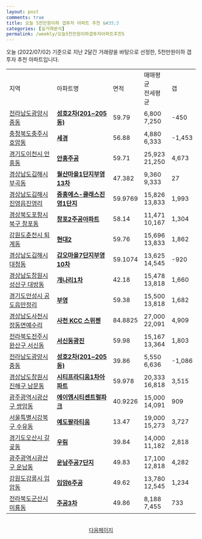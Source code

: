 ```yaml
---
layout: post
comments: true
title: 오늘 5천만원이하 갭투자 아파트 추천 &#35;5
categories: [실거래분석]
permalink: /weekly/오늘5천만원이하갭투자아파트추천5
---
```


오늘 (2022/07/02) 기준으로 지난 2달간 거래량을 바탕으로 선정한,
5천만원이하 갭투자 추천 아파트입니다.

<table class="sortable">
  <tr>
    <td>지역</td>
    <td>아파트명</td>
    <td>면적</td>
    <td>매매평균<br>전세평균</td>
    <td>갭</td>
  </tr>

  <tr class="item">
    <td><a href="/apt/전라남도광양시중동">전라남도광양시 중동</a></td>
    <td style="font-weight: bold;"><a href="/apt/전라남도광양시중동성호2차(201~205동)">성호2차(201~205동)</a></td>
    <td>59.79</td>
    <td>6,800<br>7,250</td>
    <td>-450</td>
  </tr>

  <tr class="item">
    <td><a href="/apt/충청북도충주시호암동">충청북도충주시 호암동</a></td>
    <td style="font-weight: bold;"><a href="/apt/충청북도충주시호암동세경">세경</a></td>
    <td>56.88</td>
    <td>4,880<br>6,333</td>
    <td>-1,453</td>
  </tr>

  <tr class="item">
    <td><a href="/apt/경기도이천시안흥동">경기도이천시 안흥동</a></td>
    <td style="font-weight: bold;"><a href="/apt/경기도이천시안흥동안흥주공">안흥주공</a></td>
    <td>59.71</td>
    <td>25,923<br>21,250</td>
    <td>4,673</td>
  </tr>

  <tr class="item">
    <td><a href="/apt/경상남도김해시부곡동">경상남도김해시 부곡동</a></td>
    <td style="font-weight: bold;"><a href="/apt/경상남도김해시부곡동월산마을1단지부영13차">월산마을1단지부영13차</a></td>
    <td>47.382</td>
    <td>9,360<br>9,333</td>
    <td>27</td>
  </tr>

  <tr class="item">
    <td><a href="/apt/경상남도김해시진영읍진영리">경상남도김해시 진영읍진영리</a></td>
    <td style="font-weight: bold;"><a href="/apt/경상남도김해시진영읍진영리중흥에스-클래스진영1단지">중흥에스-클래스진영1단지</a></td>
    <td>59.9769</td>
    <td>15,826<br>13,833</td>
    <td>1,993</td>
  </tr>

  <tr class="item">
    <td><a href="/apt/경상북도포항시북구창포동">경상북도포항시북구 창포동</a></td>
    <td style="font-weight: bold;"><a href="/apt/경상북도포항시북구창포동창포2주공아파트">창포2주공아파트</a></td>
    <td>58.14</td>
    <td>11,471<br>10,167</td>
    <td>1,304</td>
  </tr>

  <tr class="item">
    <td><a href="/apt/강원도춘천시퇴계동">강원도춘천시 퇴계동</a></td>
    <td style="font-weight: bold;"><a href="/apt/강원도춘천시퇴계동현대2">현대2</a></td>
    <td>59.76</td>
    <td>15,696<br>13,833</td>
    <td>1,862</td>
  </tr>

  <tr class="item">
    <td><a href="/apt/경상남도김해시대청동">경상남도김해시 대청동</a></td>
    <td style="font-weight: bold;"><a href="/apt/경상남도김해시대청동갑오마을7단지부영10차">갑오마을7단지부영10차</a></td>
    <td>59.1074</td>
    <td>13,625<br>14,545</td>
    <td>-920</td>
  </tr>

  <tr class="item">
    <td><a href="/apt/경상남도창원시성산구대방동">경상남도창원시성산구 대방동</a></td>
    <td style="font-weight: bold;"><a href="/apt/경상남도창원시성산구대방동개나리1차">개나리1차</a></td>
    <td>42.18</td>
    <td>15,478<br>13,818</td>
    <td>1,660</td>
  </tr>

  <tr class="item">
    <td><a href="/apt/경기도안성시공도읍만정리">경기도안성시 공도읍만정리</a></td>
    <td style="font-weight: bold;"><a href="/apt/경기도안성시공도읍만정리부영">부영</a></td>
    <td>59.38</td>
    <td>15,500<br>13,818</td>
    <td>1,682</td>
  </tr>

  <tr class="item">
    <td><a href="/apt/경상남도사천시정동면예수리">경상남도사천시 정동면예수리</a></td>
    <td style="font-weight: bold;"><a href="/apt/경상남도사천시정동면예수리사천KCC스위첸">사천 KCC 스위첸</a></td>
    <td>84.8825</td>
    <td>27,000<br>22,091</td>
    <td>4,909</td>
  </tr>

  <tr class="item">
    <td><a href="/apt/전라북도전주시완산구서신동">전라북도전주시완산구 서신동</a></td>
    <td style="font-weight: bold;"><a href="/apt/전라북도전주시완산구서신동서신동광진">서신동광진</a></td>
    <td>59.98</td>
    <td>15,167<br>13,364</td>
    <td>1,803</td>
  </tr>

  <tr class="item">
    <td><a href="/apt/전라남도광양시중동">전라남도광양시 중동</a></td>
    <td style="font-weight: bold;"><a href="/apt/전라남도광양시중동성호2차(201~205동)">성호2차(201~205동)</a></td>
    <td>39.86</td>
    <td>5,550<br>6,636</td>
    <td>-1,086</td>
  </tr>

  <tr class="item">
    <td><a href="/apt/경상남도창원시진해구남문동">경상남도창원시진해구 남문동</a></td>
    <td style="font-weight: bold;"><a href="/apt/경상남도창원시진해구남문동시티프라디움1차아파트">시티프라디움1차아파트</a></td>
    <td>59.978</td>
    <td>20,333<br>16,818</td>
    <td>3,515</td>
  </tr>

  <tr class="item">
    <td><a href="/apt/광주광역시광산구쌍암동">광주광역시광산구 쌍암동</a></td>
    <td style="font-weight: bold;"><a href="/apt/광주광역시광산구쌍암동에이엠시티센트럴파크">에이엠시티센트럴파크</a></td>
    <td>40.9226</td>
    <td>15,000<br>14,091</td>
    <td>909</td>
  </tr>

  <tr class="item">
    <td><a href="/apt/서울특별시강북구수유동">서울특별시강북구 수유동</a></td>
    <td style="font-weight: bold;"><a href="/apt/서울특별시강북구수유동예도팔라티움">예도팔라티움</a></td>
    <td>13.47</td>
    <td>19,000<br>15,273</td>
    <td>3,727</td>
  </tr>

  <tr class="item">
    <td><a href="/apt/경기도오산시갈곶동">경기도오산시 갈곶동</a></td>
    <td style="font-weight: bold;"><a href="/apt/경기도오산시갈곶동우림">우림</a></td>
    <td>39.84</td>
    <td>14,000<br>11,182</td>
    <td>2,818</td>
  </tr>

  <tr class="item">
    <td><a href="/apt/광주광역시광산구운남동">광주광역시광산구 운남동</a></td>
    <td style="font-weight: bold;"><a href="/apt/광주광역시광산구운남동운남주공7단지">운남주공7단지</a></td>
    <td>49.83</td>
    <td>17,100<br>12,818</td>
    <td>4,282</td>
  </tr>

  <tr class="item">
    <td><a href="/apt/강원도강릉시입암동">강원도강릉시 입암동</a></td>
    <td style="font-weight: bold;"><a href="/apt/강원도강릉시입암동입암6주공">입암6주공</a></td>
    <td>49.62</td>
    <td>13,780<br>12,545</td>
    <td>1,234</td>
  </tr>

  <tr class="item">
    <td><a href="/apt/전라북도군산시미룡동">전라북도군산시 미룡동</a></td>
    <td style="font-weight: bold;"><a href="/apt/전라북도군산시미룡동주공3차">주공3차</a></td>
    <td>49.86</td>
    <td>8,188<br>7,455</td>
    <td>733</td>
  </tr>

  <tr>
      <script async src="https://pagead2.googlesyndication.com/pagead/js/adsbygoogle.js?client=ca-pub-3485438051770037"
          crossorigin="anonymous"></script>
      <ins class="adsbygoogle"
          style="display:block"
          data-ad-format="fluid"
          data-ad-layout-key="-fb+5w+4e-db+86"
          data-ad-client="ca-pub-3485438051770037"
          data-ad-slot="1827090281"></ins>
      <script>
          (adsbygoogle = window.adsbygoogle || []).push({});
      </script>
  </tr>

</table>
<br>
<center><a href="/weekly/오늘5천만원이하갭투자아파트추천">다음페이지</a></center>
<br><br>
